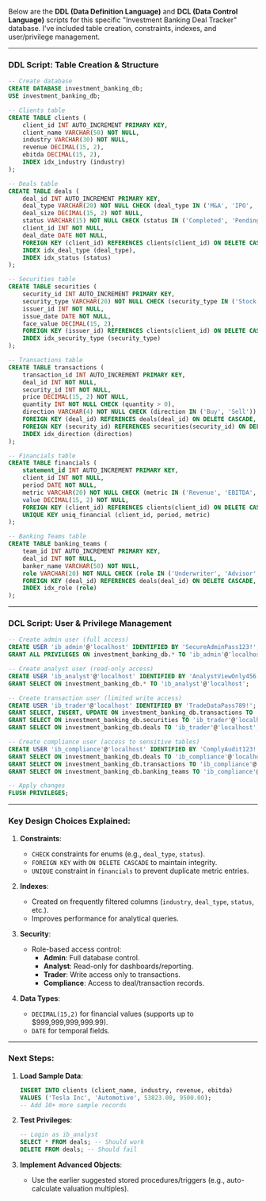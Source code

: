Below are the **DDL (Data Definition Language)** and **DCL (Data Control Language)** scripts for this specific "Investment Banking Deal Tracker" database. 
I've included table creation, constraints, indexes, and user/privilege management.

---

### **DDL Script: Table Creation & Structure**
```sql
-- Create database
CREATE DATABASE investment_banking_db;
USE investment_banking_db;

-- Clients table
CREATE TABLE clients (
    client_id INT AUTO_INCREMENT PRIMARY KEY,
    client_name VARCHAR(50) NOT NULL,
    industry VARCHAR(30) NOT NULL,
    revenue DECIMAL(15, 2),
    ebitda DECIMAL(15, 2),
    INDEX idx_industry (industry)
);

-- Deals table
CREATE TABLE deals (
    deal_id INT AUTO_INCREMENT PRIMARY KEY,
    deal_type VARCHAR(20) NOT NULL CHECK (deal_type IN ('M&A', 'IPO', 'Debt', 'Private Placement')),
    deal_size DECIMAL(15, 2) NOT NULL,
    status VARCHAR(15) NOT NULL CHECK (status IN ('Completed', 'Pending', 'Failed')),
    client_id INT NOT NULL,
    deal_date DATE NOT NULL,
    FOREIGN KEY (client_id) REFERENCES clients(client_id) ON DELETE CASCADE,
    INDEX idx_deal_type (deal_type),
    INDEX idx_status (status)
);

-- Securities table
CREATE TABLE securities (
    security_id INT AUTO_INCREMENT PRIMARY KEY,
    security_type VARCHAR(20) NOT NULL CHECK (security_type IN ('Stock', 'Bond', 'Option', 'Warrant')),
    issuer_id INT NOT NULL,
    issue_date DATE NOT NULL,
    face_value DECIMAL(15, 2),
    FOREIGN KEY (issuer_id) REFERENCES clients(client_id) ON DELETE CASCADE,
    INDEX idx_security_type (security_type)
);

-- Transactions table
CREATE TABLE transactions (
    transaction_id INT AUTO_INCREMENT PRIMARY KEY,
    deal_id INT NOT NULL,
    security_id INT NOT NULL,
    price DECIMAL(15, 2) NOT NULL,
    quantity INT NOT NULL CHECK (quantity > 0),
    direction VARCHAR(4) NOT NULL CHECK (direction IN ('Buy', 'Sell')),
    FOREIGN KEY (deal_id) REFERENCES deals(deal_id) ON DELETE CASCADE,
    FOREIGN KEY (security_id) REFERENCES securities(security_id) ON DELETE CASCADE,
    INDEX idx_direction (direction)
);

-- Financials table
CREATE TABLE financials (
    statement_id INT AUTO_INCREMENT PRIMARY KEY,
    client_id INT NOT NULL,
    period DATE NOT NULL,
    metric VARCHAR(20) NOT NULL CHECK (metric IN ('Revenue', 'EBITDA', 'Net Income', 'Assets', 'Liabilities')),
    value DECIMAL(15, 2) NOT NULL,
    FOREIGN KEY (client_id) REFERENCES clients(client_id) ON DELETE CASCADE,
    UNIQUE KEY uniq_financial (client_id, period, metric)
);

-- Banking Teams table
CREATE TABLE banking_teams (
    team_id INT AUTO_INCREMENT PRIMARY KEY,
    deal_id INT NOT NULL,
    banker_name VARCHAR(50) NOT NULL,
    role VARCHAR(20) NOT NULL CHECK (role IN ('Underwriter', 'Advisor', 'Sales', 'Analyst')),
    FOREIGN KEY (deal_id) REFERENCES deals(deal_id) ON DELETE CASCADE,
    INDEX idx_role (role)
);
```

---

### **DCL Script: User & Privilege Management**
```sql
-- Create admin user (full access)
CREATE USER 'ib_admin'@'localhost' IDENTIFIED BY 'SecureAdminPass123!';
GRANT ALL PRIVILEGES ON investment_banking_db.* TO 'ib_admin'@'localhost';

-- Create analyst user (read-only access)
CREATE USER 'ib_analyst'@'localhost' IDENTIFIED BY 'AnalystViewOnly456!';
GRANT SELECT ON investment_banking_db.* TO 'ib_analyst'@'localhost';

-- Create transaction user (limited write access)
CREATE USER 'ib_trader'@'localhost' IDENTIFIED BY 'TradeDataPass789!';
GRANT SELECT, INSERT, UPDATE ON investment_banking_db.transactions TO 'ib_trader'@'localhost';
GRANT SELECT ON investment_banking_db.securities TO 'ib_trader'@'localhost';
GRANT SELECT ON investment_banking_db.deals TO 'ib_trader'@'localhost';

-- Create compliance user (access to sensitive tables)
CREATE USER 'ib_compliance'@'localhost' IDENTIFIED BY 'ComplyAudit123!';
GRANT SELECT ON investment_banking_db.deals TO 'ib_compliance'@'localhost';
GRANT SELECT ON investment_banking_db.transactions TO 'ib_compliance'@'localhost';
GRANT SELECT ON investment_banking_db.banking_teams TO 'ib_compliance'@'localhost';

-- Apply changes
FLUSH PRIVILEGES;
```

---

### **Key Design Choices Explained:**
1. **Constraints**:
   - `CHECK` constraints for enums (e.g., `deal_type`, `status`).
   - `FOREIGN KEY` with `ON DELETE CASCADE` to maintain integrity.
   - `UNIQUE` constraint in `financials` to prevent duplicate metric entries.

2. **Indexes**:
   - Created on frequently filtered columns (`industry`, `deal_type`, `status`, etc.).
   - Improves performance for analytical queries.

3. **Security**:
   - Role-based access control:
     - **Admin**: Full database control.
     - **Analyst**: Read-only for dashboards/reporting.
     - **Trader**: Write access only to transactions.
     - **Compliance**: Access to deal/transaction records.

4. **Data Types**:
   - `DECIMAL(15,2)` for financial values (supports up to $999,999,999,999.99).
   - `DATE` for temporal fields.

---

### **Next Steps:**
1. **Load Sample Data**:
   ```sql
   INSERT INTO clients (client_name, industry, revenue, ebitda) 
   VALUES ('Tesla Inc', 'Automotive', 53823.00, 9500.00);
   -- Add 10+ more sample records
   ```

2. **Test Privileges**:
   ```sql
   -- Login as ib_analyst
   SELECT * FROM deals; -- Should work
   DELETE FROM deals; -- Should fail
   ```

3. **Implement Advanced Objects**:
   - Use the earlier suggested stored procedures/triggers (e.g., auto-calculate valuation multiples).
